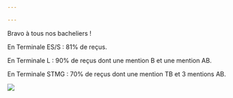 ```yaml
---

---
```

Bravo à tous nos bacheliers !

En Terminale ES/S : 81% de reçus.

En Terminale L : 90% de reçus dont une mention B et une mention AB.

En Terminale STMG : 70% de reçus dont une mention TB et 3 mentions AB.

![](/uploads/20190709_193340.jpg)